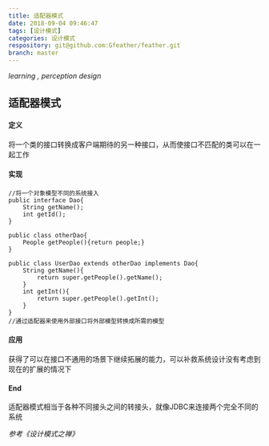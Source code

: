 ```yaml
---
title: 适配器模式
date: 2018-09-04 09:46:47
tags: [设计模式]
categories: 设计模式
respository: git@github.com:Gfeather/feather.git
branch: master
---
```


*learning ,  perception design* 

## 适配器模式

#### 定义

将一个类的接口转换成客户端期待的另一种接口，从而使接口不匹配的类可以在一起工作

#### 实现

```
//将一个对象模型不同的系统接入
public interface Dao{
	String getName();
	int getId();
}

public class otherDao{
	People getPeople(){return people;}
}

public class UserDao extends otherDao implements Dao{
	String getName(){
		return super.getPeople().getName();
	}	
	int getInt(){
		return super.getPeople().getInt();
	}	
}
//通过适配器来使用外部接口将外部模型转换成所需的模型
```

#### 应用

获得了可以在接口不通用的场景下继续拓展的能力，可以补救系统设计没有考虑到现在的扩展的情况下

#### End

适配器模式相当于各种不同接头之间的转接头，就像JDBC来连接两个完全不同的系统

*参考《设计模式之禅》*